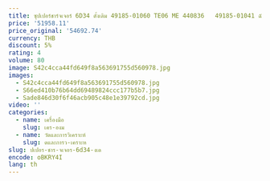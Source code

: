 ```yaml
---
title: ซุปเปอร์ชาร์จเจอร์ 6D34 ดั้งเดิม 49185-01060 TE06 ME 440836   49185-01041 ฉัน 440895
price: '51958.11'
price_original: '54692.74'
currency: THB
discount: 5%
rating: 4
volume: 80
image: S42c4cca44fd649f8a563691755d560978.jpg
images:
  - S42c4cca44fd649f8a563691755d560978.jpg
  - S66ed410b76b64dd69489824ccc177b5b7.jpg
  - Sade846d30f6f46acb905c48e1e39792cd.jpg
video: ''
categories:
  - name: เครื่องมือ
    slug: เคร-องม
  - name: วัดและการวิเคราะห์
    slug: ดและการว-เคราะห
slug: ปเปอร-ชาร-จเจอร-6d34-งเด
encode: oBKRY4I
lang: th
---
```

  